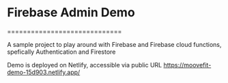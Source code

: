 # Firebase Admin Demo 
=============================

A sample project to play around with Firebase and Firebase cloud functions, spefically Authentication and Firestore

Demo is deployed on Netlify, accessible via public URL https://moovefit-demo-15d903.netlify.app/

